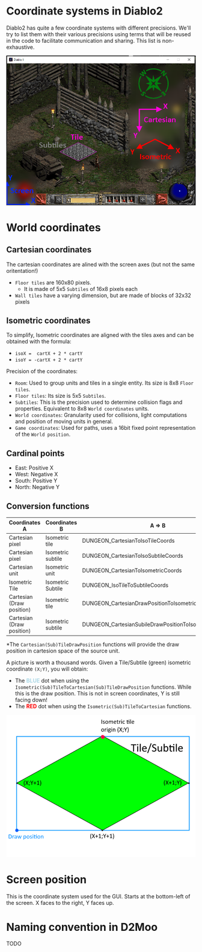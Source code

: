 # Coordinate systems in Diablo2

Diablo2 has quite a few coordinate systems with different precisions.
We'll try to list them with their various precisions using terms that will be reused in the code to facilitate communication and sharing. This list is non-exhaustive.

![D2 Coordinates](assets/img/Coordinates.png)

# World coordinates

## Cartesian coordinates

The cartesian coordinates are alined with the screen axes (but not the same oritentation!)

- `Floor tiles` are 160x80 pixels.
  - It is made of 5x5 `Subtiles` of 16x8 pixels each
- `Wall tiles` have a varying dimension, but are made of blocks of 32x32 pixels

## Isometric coordinates

To simplify, Isometric coordinates are aligned with the tiles axes and can be obtained with the formula:

- `isoX =  cartX + 2 * cartY`
- `isoY = -cartX + 2 * cartY`

Precision of the coordinates:

- `Room`: Used to group units and tiles in a single entity. Its size is 8x8 `Floor tiles`.
- `Floor tiles`: Its size is 5x5 `Subtiles`.
- `Subtiles`: This is the precision used to determine collision flags and properties. Equivalent to 8x8 `World coordinates` units.
- `World coordinates`: Granularity used for collisions, light computations and position of moving units in general.
- `Game coordinates`: Used for paths, uses a 16bit fixed point representation of the `World position`.

## Cardinal points

- East: Positive X
- West: Negative X
- South: Positive Y
- North: Negative Y

## Conversion functions

| Coordinates A                   | Coordinates B     | A => B                                                | 1.10f ordinal  | B => A                                                 | 1.10f ordinal  |
|---------------------------------|-------------------|-------------------------------------------------------|----------------|--------------------------------------------------------|----------------|
| Cartesian pixel                 | Isometric tile    | DUNGEON_CartesianToIsoTileCoords                      | D2Common@10107 | DUNGEON_IsoTileToCartesianCoords                       | D2Common@10110 |
| Cartesian pixel                 | Isometric subtile | DUNGEON_CartesianToIsoSubtileCoords                   | D2Common@10108 | DUNGEON_IsoSubTileToCartesianCoords                    | D2Common@10111 |
| Cartesian unit                  | Isometric unit    | DUNGEON_CartesianToIsometricCoords                    | D2Common@10109 | DUNGEON_IsometricToCartesianCoords                     | D2Common@10112 |
| Isometric Tile                  | Isometric Subtile | DUNGEON_IsoTileToSubtileCoords                        | D2Common@10113 | N/A                                                    | N/A            |
| Cartesian (Draw position)       | Isometric tile    | DUNGEON_CartesianDrawPositionToIsometricCoords*       | D2Common@10114 | DUNGEON_IsometricToCartesianTileDrawPositionCoords*    | D2Common@10115 |
| Cartesian (Draw position)       | Isometric subtile | DUNGEON_CartesianSubileDrawPositionToIsometricCoords* | D2Common@10116 | DUNGEON_IsometricToCartesianSubtileDrawPositionCoords* | D2Common@10117 |

*The `Cartesian(Sub)TileDrawPosition` functions will provide the draw position in cartesion space of the source unit.

A picture is worth a thousand words.
Given a Tile/Subtile (green) isometric coordinate `(X;Y)`, you will obtain:
- The <span style="color:lightblue">**BLUE**</span> dot when using the `Isometric(Sub)TileToCartesian(Sub)TileDrawPosition` functions. While this is the draw position. This is not in screen coordinates, Y is still facing down!
- The <span style="color:red">**RED**</span> dot when using the `Isometric(Sub)TileToCartesian` functions.

![Draw position conversion](assets/img/DrawPositionConversion.png)


# Screen position

This is the coordinate system used for the GUI.
Starts at the bottom-left of the screen. X faces to the right, Y faces up.




# Naming convention in D2Moo

TODO